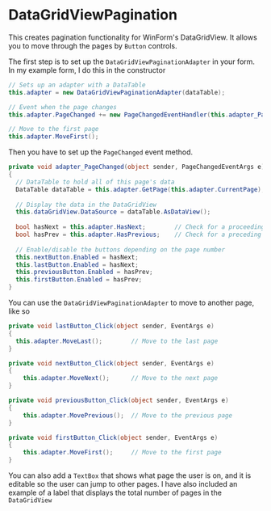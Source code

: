 DataGridViewPagination
======================

This creates pagination functionality for WinForm's DataGridView. It allows you to move through the pages by  ```Button``` controls.

The first step is to set up the ```DataGridViewPaginationAdapter``` in your form. In my example form, I do this in the constructor

```c#
// Sets up an adapter with a DataTable
this.adapter = new DataGridViewPaginationAdapter(dataTable);

// Event when the page changes
this.adapter.PageChanged += new PageChangedEventHandler(this.adapter_PageChanged);

// Move to the first page
this.adapter.MoveFirst();
```

Then you have to set up the ```PageChanged``` event method.

```c#
private void adapter_PageChanged(object sender, PageChangedEventArgs e)
{
  // DataTable to hold all of this page's data
  DataTable dataTable = this.adapter.GetPage(this.adapter.CurrentPage);
  
  // Display the data in the DataGridView
  this.dataGridView.DataSource = dataTable.AsDataView();
  
  bool hasNext = this.adapter.HasNext;        // Check for a proceeding page
  bool hasPrev = this.adapter.HasPrevious;    // Check for a preceding page
  
  // Enable/disable the buttons depending on the page number
  this.nextButton.Enabled = hasNext;
  this.lastButton.Enabled = hasNext;
  this.previousButton.Enabled = hasPrev;
  this.firstButton.Enabled = hasPrev;
}
```

You can use the ```DataGridViewPaginationAdapter``` to move to another page, like so

```c#
private void lastButton_Click(object sender, EventArgs e)
{
  this.adapter.MoveLast();        // Move to the last page
}

private void nextButton_Click(object sender, EventArgs e)
{
    this.adapter.MoveNext();      // Move to the next page
}

private void previousButton_Click(object sender, EventArgs e)
{
    this.adapter.MovePrevious();  // Move to the previous page
}

private void firstButton_Click(object sender, EventArgs e)
{
    this.adapter.MoveFirst();     // Move to the first page
}
```

You can also add a ```TextBox``` that shows what page the user is on, and it is editable so the user can jump to other pages. I have also included an example of a label that displays the total number of pages in the ```DataGridView```
